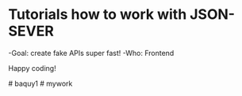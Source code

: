 # Tutorials how to work with JSON-SEVER

-Goal: create fake APIs super fast!
-Who: Frontend

Happy coding!


#   b a q u y 1 
 
 # mywork

